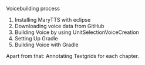 Voicebuilding process
1. Installing MaryTTS with eclipse
2. Downloading voice data from GitHub
3. Building Voice by using UnitSelectionVoiceCreation
4. Setting Up Gradle
5. Building Voice with Gradle

Apart from that:
Annotating Textgrids for each chapter.
